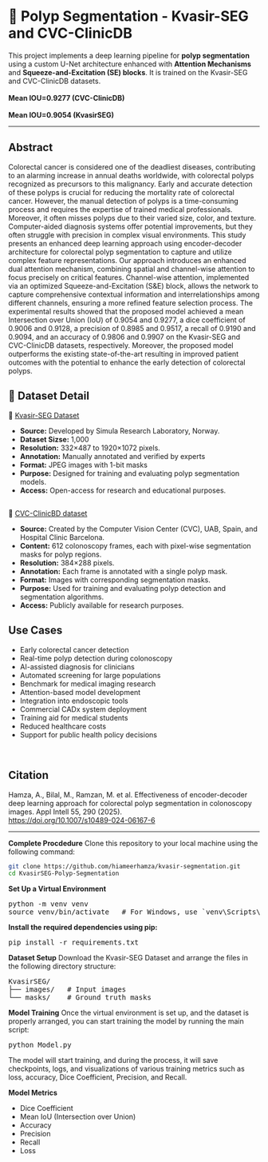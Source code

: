 # 🧠 Polyp Segmentation - Kvasir-SEG and CVC-ClinicDB

This project implements a deep learning pipeline for **polyp segmentation** using a custom U-Net architecture enhanced with **Attention Mechanisms** and **Squeeze-and-Excitation (SE) blocks**. 
It is trained on the Kvasir-SEG and CVC-ClinicDB datasets.<br><br>
**Mean IOU=0.9277 (CVC-ClinicDB)<br><br>
Mean IOU=0.9054 (KvasirSEG)<br>**

---

## Abstract
Colorectal cancer is considered one of the deadliest diseases, contributing to an alarming increase in annual deaths worldwide, with colorectal polyps recognized as precursors to this malignancy. Early and accurate detection of these polyps is crucial for reducing the mortality rate of colorectal cancer. However, the manual detection of polyps is a time-consuming process and requires the expertise of trained medical professionals. Moreover, it often misses polyps due to their varied size, color, and texture. Computer-aided diagnosis systems offer potential improvements, but they often struggle with precision in complex visual environments. This study presents an enhanced deep learning approach using encoder-decoder architecture for colorectal polyp segmentation to capture and utilize complex feature representations. Our approach introduces an enhanced dual attention mechanism, combining spatial and channel-wise attention to focus precisely on critical features. Channel-wise attention, implemented via an optimized Squeeze-and-Excitation (S&E) block, allows the network to capture comprehensive contextual information and interrelationships among different channels, ensuring a more refined feature selection process. The experimental results showed that the proposed model achieved a mean Intersection over Union (IoU) of 0.9054 and 0.9277, a dice coefficient of 0.9006 and 0.9128, a precision of 0.8985 and 0.9517, a recall of 0.9190 and 0.9094, and an accuracy of 0.9806 and 0.9907 on the Kvasir-SEG and CVC-ClinicDB datasets, respectively. Moreover, the proposed model outperforms the existing state-of-the-art resulting in improved patient outcomes with the potential to enhance the early detection of colorectal polyps.
<br>
## 📁 Dataset Detail
📸 [Kvasir-SEG Dataset](https://datasets.simula.no/kvasir-seg/)<br>
- **Source:** Developed by Simula Research Laboratory, Norway.<br>
- **Dataset Sizse:** 1,000<br>
- **Resolution:** 332×487 to 1920×1072 pixels.<br>
- **Annotation:** Manually annotated and verified by experts<br>
- **Format:** JPEG images with 1-bit masks<br>
- **Purpose:** Designed for training and evaluating polyp segmentation models.<br>
- **Access:** Open-access for research and educational purposes.​​
##
📸 [CVC-ClinicBD dataset](https://universe.roboflow.com/teste-mhypc/cvc-clinicdb/)​
- **Source:** Created by the Computer Vision Center (CVC), UAB, Spain, and Hospital Clinic Barcelona.<br>
- **Content:** 612 colonoscopy frames, each with pixel-wise segmentation masks for polyp regions.<br>
- **Resolution:** 384×288 pixels.<br>
- **Annotation:** Each frame is annotated with a single polyp mask.<br>
- **Format:** Images with corresponding segmentation masks.<br>
- **Purpose:** Used for training and evaluating polyp detection and segmentation algorithms.<br>
- **Access:** Publicly available for research purposes.<br>

## Use Cases <br>
- Early colorectal cancer detection
- Real-time polyp detection during colonoscopy
- AI-assisted diagnosis for clinicians
- Automated screening for large populations
- Benchmark for medical imaging research
- Attention-based model development
- Integration into endoscopic tools
- Commercial CADx system deployment
- Training aid for medical students
- Reduced healthcare costs
- Support for public health policy decisions
<br>

## Citation
Hamza, A., Bilal, M., Ramzan, M. et al. Effectiveness of encoder-decoder deep learning approach for colorectal polyp segmentation in colonoscopy images. Appl Intell 55, 290 (2025). <br>https://doi.org/10.1007/s10489-024-06167-6

----------------------------------------------
**Complete Procdedure**
Clone this repository to your local machine using the following command:

```bash
git clone https://github.com/hiameerhamza/kvasir-segmentation.git
cd KvasirSEG-Polyp-Segmentation
```

**Set Up a Virtual Environment**

<pre>python -m venv venv
source venv/bin/activate   # For Windows, use `venv\Scripts\activate`
</pre>
**Install the required dependencies using pip:**
<pre>pip install -r requirements.txt</pre>

**Dataset Setup**
Download the Kvasir-SEG Dataset and arrange the files in the following directory structure:
<pre>KvasirSEG/
├── images/   # Input images
└── masks/    # Ground truth masks</pre>

**Model Training**
Once the virtual environment is set up, and the dataset is properly arranged, you can start training the model by running the main script:
<pre>python Model.py</pre>

The model will start training, and during the process, it will save checkpoints, logs, and visualizations of various training metrics such as loss, accuracy, Dice Coefficient, Precision, and Recall.

**Model Metrics**
- Dice Coefficient
- Mean IoU (Intersection over Union)
- Accuracy
- Precision
- Recall
- Loss

